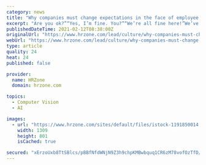 ```yaml
---
category: news
title: "Why companies must change expectations in the face of employee burnout"
excerpt: "Are you ok?”“Yes, I’m fine. You?”“We’re all fine here!”We’ve become adept at putting on a happy face, ready for the n"
publishedDateTime: 2021-02-12T08:38:00Z
originalUrl: "https://www.hrzone.com/lead/culture/why-companies-must-change-expectations-in-the-face-of-employee-burnout"
webUrl: "https://www.hrzone.com/lead/culture/why-companies-must-change-expectations-in-the-face-of-employee-burnout"
type: article
quality: 24
heat: 24
published: false

provider:
  name: HRZone
  domain: hrzone.com

topics:
  - Computer Vision
  - AI

images:
  - url: "https://www.hrzone.com/sites/default/files/istock-1191850014.jpg"
    width: 1309
    height: 801
    isCached: true

secured: "xErzoUxb8TtSBlcs/pBBfNfdWNjN9Z3h9chpKMBwbquq1CR6zM78vofOzTfD/NoqcHRl3wmM501L/FppIHvfTMTE8dhKkSnvUzem0c5WaRt0yG5dal1BkJS7Gq3u6xHJU/Y6Z3JfzD4ErZ/CB84Dfr3QsDCqbjKGOJY33uzgVdb3o7ZHjo5zzvnx+8M8NY0JnrxEbgubaj5magvNoPRrqpU0mPCdEvI7H53iPP2vUO8Ov5j0mVkEQyKC3fWrvFxGy2/lkdkO0XPGPEmGJ5vaRvKc2JyA2uPU494+CeODel1XsOqjV4ePnfVZstu/sqddfCBG2Gx3Tplou0ztcOSp9Y9ed3bSxls15XtRdNjh5Cc=;Ci8fnOxiqWt6Ue84Tpfx0w=="
---
```


